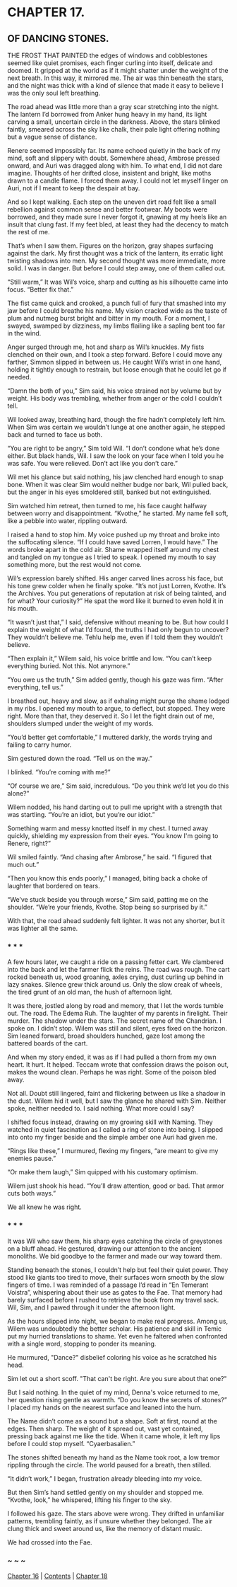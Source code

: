 # CHAPTER 17.

## OF DANCING STONES.


THE FROST THAT PAINTED the edges of windows and cobblestones seemed like quiet promises, each finger curling into itself, delicate and doomed. It gripped at the world as if it might shatter under the weight of the next breath. In this way, it mirrored me. The air was thin beneath the stars, and the night was thick with a kind of silence that made it easy to believe I was the only soul left breathing.

The road ahead was little more than a gray scar stretching into the night. The lantern I’d borrowed from Anker hung heavy in my hand, its light carving a small, uncertain circle in the darkness. Above, the stars blinked faintly, smeared across the sky like chalk, their pale light offering nothing but a vague sense of distance.

Renere seemed impossibly far. Its name echoed quietly in the back of my mind, soft and slippery with doubt. Somewhere ahead, Ambrose pressed onward, and Auri was dragged along with him. To what end, I did not dare imagine. Thoughts of her drifted close, insistent and bright, like moths drawn to a candle flame. I forced them away. I could not let myself linger on Auri, not if I meant to keep the despair at bay.

And so I kept walking. Each step on the uneven dirt road felt like a small rebellion against common sense and better footwear. My boots were borrowed, and they made sure I never forgot it, gnawing at my heels like an insult that clung fast. If my feet bled, at least they had the decency to match the rest of me.

That’s when I saw them. Figures on the horizon, gray shapes surfacing against the dark. My first thought was a trick of the lantern, its erratic light twisting shadows into men. My second thought was more immediate, more solid. I was in danger. But before I could step away, one of them called out.

“Still warm,” It was Wil’s voice, sharp and cutting as his silhouette came into focus. “Better fix that.”

The fist came quick and crooked, a punch full of fury that smashed into my jaw before I could breathe his name. My vision cracked wide as the taste of plum and nutmeg burst bright and bitter in my mouth. For a moment, I swayed, swamped by dizziness, my limbs flailing like a sapling bent too far in the wind.

Anger surged through me, hot and sharp as Wil’s knuckles. My fists clenched on their own, and I took a step forward. Before I could move any farther, Simmon slipped in between us. He caught Wil’s wrist in one hand, holding it tightly enough to restrain, but loose enough that he could let go if needed.

“Damn the both of you,” Sim said, his voice strained not by volume but by weight. His body was trembling, whether from anger or the cold I couldn’t tell.

Wil looked away, breathing hard, though the fire hadn’t completely left him. When Sim was certain we wouldn’t lunge at one another again, he stepped back and turned to face us both.

“You are right to be angry,” Sim told Wil. “I don’t condone what he’s done either. But black hands, Wil. I saw the look on your face when I told you he was safe. You were relieved. Don’t act like you don’t care.”

Wil met his glance but said nothing, his jaw clenched hard enough to snap bone. When it was clear Sim would neither budge nor bark, Wil pulled back, but the anger in his eyes smoldered still, banked but not extinguished.

Sim watched him retreat, then turned to me, his face caught halfway between worry and disappointment. “Kvothe,” he started. My name fell soft, like a pebble into water, rippling outward.  

I raised a hand to stop him. My voice pushed up my throat and broke into the suffocating silence. “If I could have saved Lorren, I would have.” The words broke apart in the cold air. Shame wrapped itself around my chest and tangled on my tongue as I tried to speak. I opened my mouth to say something more, but the rest would not come.

Wil’s expression barely shifted. His anger carved lines across his face, but his tone grew colder when he finally spoke. “It’s not just Lorren, Kvothe. It’s the Archives. You put generations of reputation at risk of being tainted, and for what? Your curiosity?” He spat the word like it burned to even hold it in his mouth.

“It wasn’t just that,” I said, defensive without meaning to be. But how could I explain the weight of what I’d found, the truths I had only begun to uncover? They wouldn’t believe me. Tehlu help me, even if I told them they wouldn’t believe.

“Then explain it,” Wilem said, his voice brittle and low. “You can’t keep everything buried. Not this. Not anymore.”

“You owe us the truth,” Sim added gently, though his gaze was firm. “After everything, tell us.”

I breathed out, heavy and slow, as if exhaling might purge the shame lodged in my ribs. I opened my mouth to argue, to deflect, but stopped. They were right. More than that, they deserved it. So I let the fight drain out of me, shoulders slumped under the weight of my words.

“You’d better get comfortable,” I muttered darkly, the words trying and failing to carry humor.

Sim gestured down the road. “Tell us on the way.”

I blinked. “You’re coming with me?”

“Of course we are,” Sim said, incredulous. “Do you think we’d let you do this alone?”

Wilem nodded, his hand darting out to pull me upright with a strength that was startling. “You’re an idiot, but you’re our idiot.”  

Something warm and messy knotted itself in my chest. I turned away quickly, shielding my expression from their eyes. “You know I'm going to Renere, right?”

Wil smiled faintly. “And chasing after Ambrose,” he said. “I figured that much out.”

“Then you know this ends poorly,” I managed, biting back a choke of laughter that bordered on tears.

“We’ve stuck beside you through worse,” Sim said, patting me on the shoulder. “We’re your friends, Kvothe. Stop being so surprised by it.”

With that, the road ahead suddenly felt lighter. It was not any shorter, but it was lighter all the same.

### * * *

A few hours later, we caught a ride on a passing fetter cart. We clambered into the back and let the farmer flick the reins. The road was rough. The cart rocked beneath us, wood groaning, axles crying, dust curling up behind in lazy snakes. Silence grew thick around us. Only the slow creak of wheels, the tired grunt of an old man, the hush of afternoon light.

It was there, jostled along by road and memory, that I let the words tumble out. The road. The Edema Ruh. The laughter of my parents in firelight. Their murder. The shadow under the stars. The secret name of the Chandrian. I spoke on. I didn’t stop. Wilem was still and silent, eyes fixed on the horizon. Sim leaned forward, broad shoulders hunched, gaze lost among the battered boards of the cart.

And when my story ended, it was as if I had pulled a thorn from my own heart. It hurt. It helped. Teccam wrote that confession draws the poison out, makes the wound clean. Perhaps he was right. Some of the poison bled away.

Not all. Doubt still lingered, faint and flickering between us like a shadow in the dust. Wilem hid it well, but I saw the glance he shared with Sim. Neither spoke, neither needed to. I said nothing. What more could I say?

I shifted focus instead, drawing on my growing skill with Naming. They watched in quiet fascination as I called a ring of stone into being. I slipped into onto my finger beside and the simple amber one Auri had given me.

“Rings like these,” I murmured, flexing my fingers, “are meant to give my enemies pause.”

“Or make them laugh,” Sim quipped with his customary optimism.

Wilem just shook his head. “You’ll draw attention, good or bad. That armor cuts both ways.”

We all knew he was right.

### * * *

It was Wil who saw them, his sharp eyes catching the circle of greystones on a bluff ahead. He gestured, drawing our attention to the ancient monoliths. We bid goodbye to the farmer and made our way toward them.

Standing beneath the stones, I couldn’t help but feel their quiet power. They stood like giants too tired to move, their surfaces worn smooth by the slow fingers of time. I was reminded of a passage I’d read in “En Temerant Voistra”, whispering about their use as gates to the Fae. That memory had barely surfaced before I rushed to retrieve the book from my travel sack. Wil, Sim, and I pawed through it under the afternoon light.

As the hours slipped into night, we began to make real progress. Among us, Wilem was undoubtedly the better scholar. His patience and skill in Temic put my hurried translations to shame. Yet even he faltered when confronted with a single word, stopping to ponder its meaning.

He murmured, "Dance?" disbelief coloring his voice as he scratched his head.

Sim let out a short scoff. "That can't be right. Are you sure about that one?"

But I said nothing. In the quiet of my mind, Denna's voice returned to me, her question rising gentle as warmth. “Do you know the secrets of stones?” I placed my hands on the nearest surface and leaned into the hum.

The Name didn’t come as a sound but a shape. Soft at first, round at the edges. Then sharp. The weight of it spread out, vast yet contained, pressing back against me like the tide. When it came whole, it left my lips before I could stop myself. “Cyaerbasalien.”

The stones shifted beneath my hand as the Name took root, a low tremor rippling through the circle. The world paused for a breath, then stilled.

“It didn’t work,” I began, frustration already bleeding into my voice.

But then Sim’s hand settled gently on my shoulder and stopped me. “Kvothe, look,” he whispered, lifting his finger to the sky.

I followed his gaze. The stars above were wrong. They drifted in unfamiliar patterns, trembling faintly, as if unsure whether they belonged. The air clung thick and sweet around us, like the memory of distant music.

We had crossed into the Fae.

### ~ ~ ~

[Chapter 16](CHAPTER_16.md) | [Contents](Contents.md) | [Chapter 18](CHAPTER_18.md)
